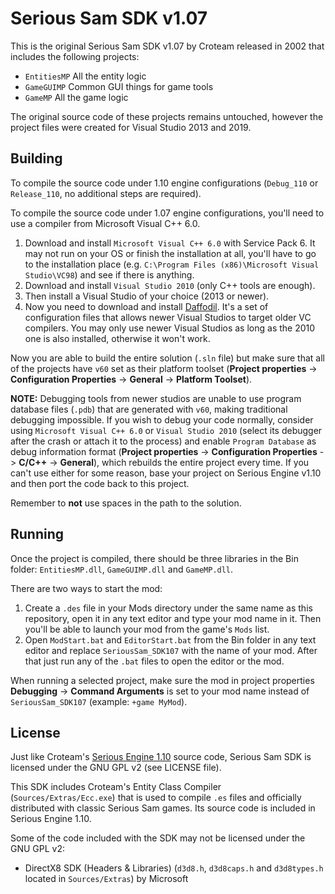 # Serious Sam SDK v1.07
This is the original Serious Sam SDK v1.07 by Croteam released in 2002 that includes the following projects:

* `EntitiesMP` All the entity logic
* `GameGUIMP` Common GUI things for game tools
* `GameMP` All the game logic

The original source code of these projects remains untouched, however the project files were created for Visual Studio 2013 and 2019.

Building
--------

To compile the source code under 1.10 engine configurations (`Debug_110` or `Release_110`, no additional steps are required).

To compile the source code under 1.07 engine configurations, you'll need to use a compiler from Microsoft Visual C++ 6.0.

1. Download and install `Microsoft Visual C++ 6.0` with Service Pack 6. It may not run on your OS or finish the installation at all, you'll have to go to the installation place (e.g. `C:\Program Files (x86)\Microsoft Visual Studio\VC98`) and see if there is anything.
2. Download and install `Visual Studio 2010` (only C++ tools are enough).
3. Then install a Visual Studio of your choice (2013 or newer).
4. Now you need to download and install [Daffodil](https://github.com/DreamyCecil/SeriousSam_SDK107/releases/download/daffodil/daffodil.zip). It's a set of configuration files that allows newer Visual Studios to target older VC compilers.
You may only use newer Visual Studios as long as the 2010 one is also installed, otherwise it won't work.

Now you are able to build the entire solution (`.sln` file) but make sure that all of the projects have `v60` set as their platform toolset (**Project properties** -> **Configuration Properties** -> **General** -> **Platform Toolset**).

**NOTE:** Debugging tools from newer studios are unable to use program database files (`.pdb`) that are generated with `v60`, making traditional debugging impossible. If you wish to debug your code normally, consider using `Microsoft Visual C++ 6.0` or `Visual Studio 2010` (select its debugger after the crash or attach it to the process) and enable `Program Database` as debug information format (**Project properties** -> **Configuration Properties** -> **C/C++** -> **General**), which rebuilds the entire project every time. If you can't use either for some reason, base your project on Serious Engine v1.10 and then port the code back to this project.

Remember to **not** use spaces in the path to the solution.

Running
-------

Once the project is compiled, there should be three libraries in the Bin folder: `EntitiesMP.dll`, `GameGUIMP.dll` and `GameMP.dll`.

There are two ways to start the mod:
1. Create a `.des` file in your Mods directory under the same name as this repository, open it in any text editor and type your mod name in it. Then you'll be able to launch your mod from the game's `Mods` list.
2. Open `ModStart.bat` and `EditorStart.bat` from the Bin folder in any text editor and replace `SeriousSam_SDK107` with the name of your mod. After that just run any of the `.bat` files to open the editor or the mod.

When running a selected project, make sure the mod in project properties **Debugging** -> **Command Arguments** is set to your mod name instead of `SeriousSam_SDK107` (example: `+game MyMod`).

License
-------

Just like Croteam's [Serious Engine 1.10](https://github.com/Croteam-official/Serious-Engine) source code, Serious Sam SDK is licensed under the GNU GPL v2 (see LICENSE file).

This SDK includes Croteam's Entity Class Compiler (`Sources/Extras/Ecc.exe`) that is used to compile `.es` files and officially distributed with classic Serious Sam games. Its source code is included in Serious Engine 1.10.

Some of the code included with the SDK may not be licensed under the GNU GPL v2:

* DirectX8 SDK (Headers & Libraries) (`d3d8.h`, `d3d8caps.h` and `d3d8types.h` located in `Sources/Extras`) by Microsoft

